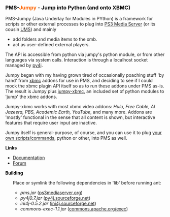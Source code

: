 <H3 style="color:black">PMS-<span style="color:#ff6600">Jumpy</span> - Jump into Python (and onto XBMC)</H3>

PMS-Jumpy (<span class="orange">J</span>ava <span class="orange">U</span>nderlay for <span class="orange">M</span>odules in <span class="orange">PY</span>thon) is a framework for scripts or other external processes to plug into <a href="http://www.ps3mediaserver.org/" target="_blank">PS3 Media Server</a> (or its cousin <a href="http://www.universalmediaserver.com/" target="_blank">UMS</a>) and mainly
<ul>
<li>add folders and media items to the xmb.</li>
<li>act as user-defined external players.</li>
</ul>

The API is accessible from python via jumpy's python module, or from other languages via system calls. Interaction is through a localhost socket managed by <a href="http://py4j.sourceforge.net" target="_blank">py4j</a>.

Jumpy began with my having grown tired of occasionally poaching stuff 'by hand' from <a href="http://xbmc.org" target="_blank">xbmc</a> addons for use in PMS, and deciding to see if I could mock the xbmc plugin API itself so as to run these addons under PMS as-is. The result is Jumpy plus <a href="https://github.com/skeptical/jumpy-xbmc">jumpy-xbmc</a>, an included set of python modules to 'jump' the xbmc addons.

Jumpy-xbmc works with most xbmc video addons: <i>Hulu, Free Cable, Al Jazeera, PBS, Academic Earth, YouTube</i>, and many more. Addons are 'mostly' functional in the sense that all content is shown, but interactive features that require user input are inactive.

Jumpy itself is general-purpose, of course, and you can use it to plug <a href="http://skeptical.github.com/jumpy/scripts.html" target="_blank">your own scripts/commands</a>, python or other, into PMS as well.

<b style="color:black">Links</b>
<ul>
<li><a href="http://skeptical.github.com/jumpy/readme.html" target="_blank">Documentation</a></li>
<li><a href="http://www.universalmediaserver.com/forum/viewtopic.php?f=6&t=288" target="_blank">Forum</a></li>
</ul>

<b style="color:black">Building</b>
<ul>
Place or symlink the following dependencies in 'lib' before running ant:
<ul>
<li><i>pms.jar</i> (<a href="http://www.ps3mediaserver.org/" target="_blank">ps3mediaserver.org</a>)</li>
<li><i>py4j0.7.jar</i> (<a href="http://py4j.sourceforge.net" target="_blank">py4j.sourceforge.net</a>)</li>
<li><i>ini4j-0.5.2.jar</i> (<a href="http://ini4j.sourceforge.net" target="_blank">ini4j.sourceforge.net</a>)</li>
<li><i>commons-exec-1.1.jar</i> (<a href="http://commons.apache.org/exec/" target="_blank">commons.apache.org/exec</a>)</li>
</ul>
</ul>

